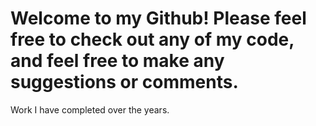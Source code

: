# Welcome to my Github! Please feel free to check out any of my code, and feel free to make any suggestions or comments.
Work I have completed over the years.

